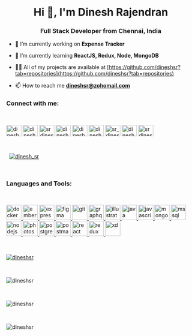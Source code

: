 <h1 align="center">Hi 👋, I'm Dinesh Rajendran</h1>
<h3 align="center">Full Stack Developer from Chennai, India</h3>

-   🔭 I’m currently working on **Expense Tracker**

-   🌱 I’m currently learning **ReactJS, Redux, Node, MongoDB**

-   👨‍💻 All of my projects are available at [https://github.com/dineshsr?tab=repositories](https://github.com/dineshsr?tab=repositories)

-   📫 How to reach me **dineshsr@zohomail.com**

<h3 align="left">Connect with me:</h3>
<br/>
<p align="left">
<a href="https://dev.to/dineshsr" target="blank"><img align="center" src="https://cdn.jsdelivr.net/npm/simple-icons@3.0.1/icons/dev-dot-to.svg" alt="dineshsr" height="30" width="40" /></a>
<a href="https://twitter.com/dinesh_sr" target="blank"><img align="center" src="https://cdn.jsdelivr.net/npm/simple-icons@3.0.1/icons/twitter.svg" alt="dinesh_sr" height="30" width="40" /></a>
<a href="https://linkedin.com/in/srdineshrajendran" target="blank"><img align="center" src="https://cdn.jsdelivr.net/npm/simple-icons@3.0.1/icons/linkedin.svg" alt="srdineshrajendran" height="30" width="40" /></a>
<a href="https://instagram.com/dineshrajendran.sr" target="blank"><img align="center" src="https://cdn.jsdelivr.net/npm/simple-icons@3.0.1/icons/instagram.svg" alt="dineshrajendran.sr" height="30" width="40" /></a>
<a href="https://dribbble.com/dineshsr" target="blank"><img align="center" src="https://cdn.jsdelivr.net/npm/simple-icons@3.0.1/icons/dribbble.svg" alt="dineshsr" height="30" width="40" /></a>
<a href="https://www.behance.net/dineshsr" target="blank"><img align="center" src="https://cdn.jsdelivr.net/npm/simple-icons@3.0.1/icons/behance.svg" alt="dineshsr" height="30" width="40" /></a>
<a href="https://www.hackerrank.com/sr_dinesh" target="blank"><img align="center" src="https://cdn.jsdelivr.net/npm/simple-icons@3.0.1/icons/hackerrank.svg" alt="sr_dinesh" height="30" width="40" /></a>
<a href="https://www.leetcode.com/dinesh_sr" target="blank"><img align="center" src="https://cdn.jsdelivr.net/npm/simple-icons@3.0.1/icons/leetcode.svg" alt="dinesh_sr" height="30" width="40" /></a>
<a href="https://www.hackerearth.com/srdineshrajendran" target="blank"><img align="center" src="https://cdn.jsdelivr.net/npm/simple-icons@3.0.1/icons/hackerearth.svg" alt="srdineshrajendran" height="30" width="40" /></a>
</p>
&nbsp;
<p align="left"> &nbsp; <a href="https://twitter.com/dinesh_sr" target="blank"><img src="https://img.shields.io/twitter/follow/dinesh_sr?logo=twitter&style=for-the-badge" alt="dinesh_sr" /></a> </p>
&nbsp;
<h3 align="left">Languages and Tools:</h3>
<br/>
<p align="left"> <a href="https://www.docker.com/" target="_blank"> <img src="https://devicons.github.io/devicon/devicon.git/icons/docker/docker-original-wordmark.svg" alt="docker" width="40" height="40"/> </a> <a href="https://emberjs.com/" target="_blank"> <img src="https://devicons.github.io/devicon/devicon.git/icons/ember/ember-original-wordmark.svg" alt="ember" width="40" height="40"/> </a> <a href="https://expressjs.com" target="_blank"> <img src="https://devicons.github.io/devicon/devicon.git/icons/express/express-original-wordmark.svg" alt="express" width="40" height="40"/> </a> <a href="https://www.figma.com/" target="_blank"> <img src="https://www.vectorlogo.zone/logos/figma/figma-icon.svg" alt="figma" width="40" height="40"/> </a> <a href="https://git-scm.com/" target="_blank"> <img src="https://www.vectorlogo.zone/logos/git-scm/git-scm-icon.svg" alt="git" width="40" height="40"/> </a> <a href="https://graphql.org" target="_blank"> <img src="https://www.vectorlogo.zone/logos/graphql/graphql-icon.svg" alt="graphql" width="40" height="40"/> </a> <a href="https://www.adobe.com/in/products/illustrator.html" target="_blank"> <img src="https://www.vectorlogo.zone/logos/adobe_illustrator/adobe_illustrator-icon.svg" alt="illustrator" width="40" height="40"/> </a> <a href="https://www.java.com" target="_blank"> <img src="https://devicons.github.io/devicon/devicon.git/icons/java/java-original-wordmark.svg" alt="java" width="40" height="40"/> </a> <a href="https://developer.mozilla.org/en-US/docs/Web/JavaScript" target="_blank"> <img src="https://devicons.github.io/devicon/devicon.git/icons/javascript/javascript-original.svg" alt="javascript" width="40" height="40"/> </a> <a href="https://www.mongodb.com/" target="_blank"> <img src="https://devicons.github.io/devicon/devicon.git/icons/mongodb/mongodb-original-wordmark.svg" alt="mongodb" width="40" height="40"/> </a> <a href="https://www.microsoft.com/en-us/sql-server" target="_blank"> <img src="https://cdn.worldvectorlogo.com/logos/microsoft-sql-server.svg" alt="mssql" width="40" height="40"/> </a> <a href="https://nodejs.org" target="_blank"> <img src="https://devicons.github.io/devicon/devicon.git/icons/nodejs/nodejs-original-wordmark.svg" alt="nodejs" width="40" height="40"/> </a> <a href="https://www.photoshop.com/en" target="_blank"> <img src="https://devicons.github.io/devicon/devicon.git/icons/photoshop/photoshop-plain.svg" alt="photoshop" width="40" height="40"/> </a> <a href="https://www.postgresql.org" target="_blank"> <img src="https://devicons.github.io/devicon/devicon.git/icons/postgresql/postgresql-original-wordmark.svg" alt="postgresql" width="40" height="40"/> </a> <a href="https://postman.com" target="_blank"> <img src="https://www.vectorlogo.zone/logos/getpostman/getpostman-icon.svg" alt="postman" width="40" height="40"/> </a> <a href="https://reactjs.org/" target="_blank"> <img src="https://devicons.github.io/devicon/devicon.git/icons/react/react-original-wordmark.svg" alt="react" width="40" height="40"/> </a> <a href="https://redux.js.org" target="_blank"> <img src="https://devicons.github.io/devicon/devicon.git/icons/redux/redux-original.svg" alt="redux" width="40" height="40"/> </a> <a href="https://www.adobe.com/products/xd.html" target="_blank"> <img src="https://cdn.worldvectorlogo.com/logos/adobe-xd.svg" alt="xd" width="40" height="40"/> </a> </p>
<br/>
<p align="left"> <a href="https://github.com/ryo-ma/github-profile-trophy"><img src="https://github-profile-trophy.vercel.app/?username=dineshsr&theme=darkhub&title=Commit,Issues,Repositories,PullRequest" alt="dineshsr" /></a> </p>
<br/>
<p><img src="https://github-readme-stats.vercel.app/api?username=dineshsr&show_icons=true&theme=radical&locale=en" alt="dineshsr" /></p>
<br/>
<p><img src="https://github-readme-streak-stats.herokuapp.com/?user=dineshsr&" alt="dineshsr" /></p>
<br/>
<p><img src="https://github-readme-stats.vercel.app/api/top-langs?username=dineshsr&show_icons=true&locale=en&layout=compact" alt="dineshsr" /></p>
